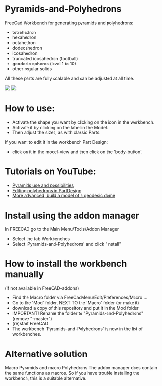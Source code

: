 # Pyramids-and-Polyhedrons
FreeCad Workbench for generating
pyramids and polyhedrons:
- tetrahedron
- hexahedron
- octahedron
- dodecahedron
- icosahedron
- truncated icosahedron (football)
- geodesic spheres (level 1 to 10)
- other regular solids

All these parts are fully scalable and can be adjusted at all time.

<img src="workbench.png">

<img src="polyhedrons.png">


# How to use:
- Activate the shape you want by clicking on the icon in the workbench.
- Activate it by clicking on the label in the Model.
- Then adjust the sizes, as with classic Parts.

If you want to edit it in the workbench Part Design:
- click on it in the model-view and then click on the 'body-button'.


# Tutorials on YouTube:
- [Pyramids use and possibilities](https://youtu.be/H8IgmzpMpSg) 
- [Editing polyhedrons in PartDesign](https://youtu.be/Lym1jM_Vans)
- [More advanced, build a model of a geodesic dome](https://youtu.be/FsYHYnVcVvI) 


# Install using the addon manager
In FREECAD go to the Main Menu/Tools/Addon Manager
- Select the tab Workbenches
- Select 'Pyramids-and-Polyhedrons' and click "Install"


# How to install the workbench manually 
(if not available in FreeCAD-addons)
- Find the Macro folder via FreeCadMenu/Edit/Preferences/Macro ...
- Go to the 'Mod' folder, NEXT TO the 'Macro' folder (or make it) 
- download a copy of this repository and put it in the Mod folder
- IMPORTANT! Rename the folder to "Pyramids-and-Polyhedrons" (remove "-master")
- (re)start FreeCAD
- The workbench 'Pyramids-and-Polyhedrons' is now in the list of workbenches.


# Alternative solution
Macro Pyramids and macro Polyhedrons
The addon manager does contain the same functions as macros.
So if you have trouble installing the workbench, this is a suitable alternative.
